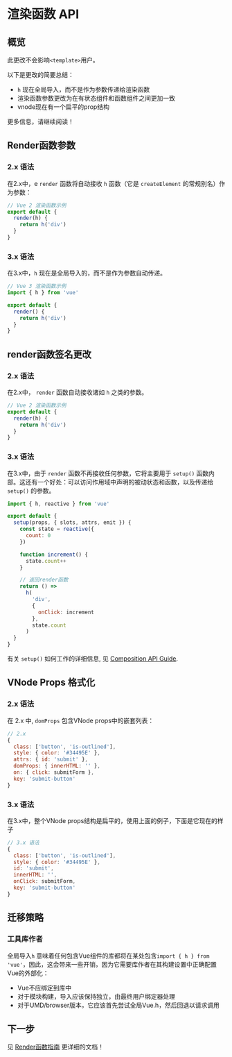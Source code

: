 # 渲染函数 API

## 概览

此更改不会影响`<template>`用户。

以下是更改的简要总结：

- `h` 现在全局导入，而不是作为参数传递给渲染函数
- 渲染函数参数更改为在有状态组件和函数组件之间更加一致
- vnode现在有一个扁平的prop结构

更多信息，请继续阅读！

## Render函数参数

### 2.x 语法

在2.x中，e `render` 函数将自动接收 `h` 函数（它是 `createElement` 的常规别名）作为参数：

```js
// Vue 2 渲染函数示例
export default {
  render(h) {
    return h('div')
  }
}
```

### 3.x 语法

在3.x中，`h` 现在是全局导入的，而不是作为参数自动传递。


```js
// Vue 3 渲染函数示例
import { h } from 'vue'

export default {
  render() {
    return h('div')
  }
}
```

## render函数签名更改

### 2.x 语法

在2.x中， `render` 函数自动接收诸如 `h` 之类的参数。

```js
// Vue 2 渲染函数示例
export default {
  render(h) {
    return h('div')
  }
}
```

### 3.x 语法

在3.x中，由于 `render` 函数不再接收任何参数，它将主要用于 `setup()` 函数内部。这还有一个好处：可以访问作用域中声明的被动状态和函数，以及传递给 `setup()` 的参数。


```js
import { h, reactive } from 'vue'

export default {
  setup(props, { slots, attrs, emit }) {
    const state = reactive({
      count: 0
    })

    function increment() {
      state.count++
    }

    // 返回render函数
    return () =>
      h(
        'div',
        {
          onClick: increment
        },
        state.count
      )
  }
}
```

有关 `setup()` 如何工作的详细信息, 见 [Composition API Guide](/guide/composition-api-introduction.html).

## VNode Props 格式化

### 2.x 语法

在 2.x 中, `domProps` 包含VNode props中的嵌套列表：

```js
// 2.x
{
  class: ['button', 'is-outlined'],
  style: { color: '#34495E' },
  attrs: { id: 'submit' },
  domProps: { innerHTML: '' },
  on: { click: submitForm },
  key: 'submit-button'
}
```

### 3.x 语法

在3.x中，整个VNode props结构是扁平的，使用上面的例子，下面是它现在的样子

```js
// 3.x 语法
{
  class: ['button', 'is-outlined'],
  style: { color: '#34495E' },
  id: 'submit',
  innerHTML: '',
  onClick: submitForm,
  key: 'submit-button'
}
```

## 迁移策略

### 工具库作者

全局导入`h` 意味着任何包含Vue组件的库都将在某处包含`import { h } from 'vue'`，因此，这会带来一些开销，因为它需要库作者在其构建设置中正确配置Vue的外部化：

- Vue不应绑定到库中
- 对于模块构建，导入应该保持独立，由最终用户绑定器处理
- 对于UMD/browser版本，它应该首先尝试全局Vue.h，然后回退以请求调用

## 下一步

见 [Render函数指南](/guide/render-function) 更详细的文档！
